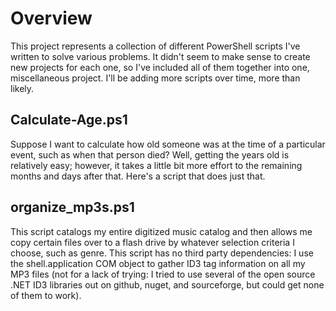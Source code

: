 # Overview
This project represents a collection of different PowerShell scripts I've written to solve various problems.  It didn't seem to make sense to create new projects for each one, so I've included all of them together into one, miscellaneous project.  I'll be adding more scripts over time, more than likely.

## Calculate-Age.ps1
Suppose I want to calculate how old someone was at the time of a particular event, such as when that person died?  Well, getting the years old is relatively easy; however, it takes a little bit more effort to the remaining months and days after that.  Here's a script that does just that.

## organize_mp3s.ps1
This script catalogs my entire digitized music catalog and then allows me copy certain files over to a flash drive by whatever selection criteria I choose, such as genre.  This script has no third party dependencies: I use the shell.application COM object to gather ID3 tag information on all my MP3 files (not for a lack of trying: I tried to use several of the open source .NET ID3 libraries out on github, nuget, and sourceforge, but could get none of them to work).

